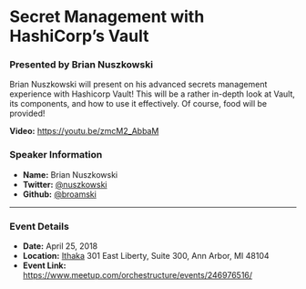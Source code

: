 # Secret Management with HashiCorp’s Vault
### Presented by Brian Nuszkowski

Brian Nuszkowski will present on his advanced secrets management experience with Hashicorp Vault! This will be a rather in-depth look at Vault, its components, and how to use it effectively. Of course, food will be provided!


**Video:**
https://youtu.be/zmcM2_AbbaM

### Speaker Information

* **Name:** Brian Nuszkowski
* **Twitter:** [@nuszkowski](https://twitter.com/nuszkowski)
* **Github:** [@broamski](https://github.com/broamski)

---

### Event Details

* **Date:** April 25, 2018
* **Location:** [Ithaka](https://www.ithaka.org/) 301 East Liberty, Suite 300, Ann Arbor, MI 48104
* **Event Link:** https://www.meetup.com/orchestructure/events/246976516/

